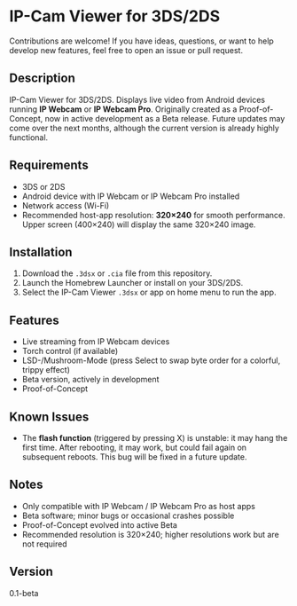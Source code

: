 # IP-Cam Viewer for 3DS/2DS

Contributions are welcome! If you have ideas, questions, or want to help develop new features, feel free to open an issue or pull request.

## Description
IP-Cam Viewer for 3DS/2DS. Displays live video from Android devices running **IP Webcam** or **IP Webcam Pro**. Originally created as a Proof-of-Concept, now in active development as a Beta release. Future updates may come over the next months, although the current version is already highly functional.

## Requirements
- 3DS or 2DS
- Android device with IP Webcam or IP Webcam Pro installed
- Network access (Wi-Fi)
- Recommended host-app resolution: **320×240** for smooth performance. Upper screen (400×240) will display the same 320×240 image.

## Installation
1. Download the `.3dsx` or `.cia` file from this repository.
2. Launch the Homebrew Launcher or install on your 3DS/2DS.
3. Select the IP-Cam Viewer `.3dsx` or app on home menu to run the app.

## Features
- Live streaming from IP Webcam devices
- Torch control (if available)
- LSD-/Mushroom-Mode (press Select to swap byte order for a colorful, trippy effect)
- Beta version, actively in development
- Proof-of-Concept

## Known Issues
- The **flash function** (triggered by pressing X) is unstable: it may hang the first time. After rebooting, it may work, but could fail again on subsequent reboots. This bug will be fixed in a future update.

## Notes
- Only compatible with IP Webcam / IP Webcam Pro as host apps
- Beta software; minor bugs or occasional crashes possible
- Proof-of-Concept evolved into active Beta
- Recommended resolution is 320×240; higher resolutions work but are not required

## Version
0.1-beta
